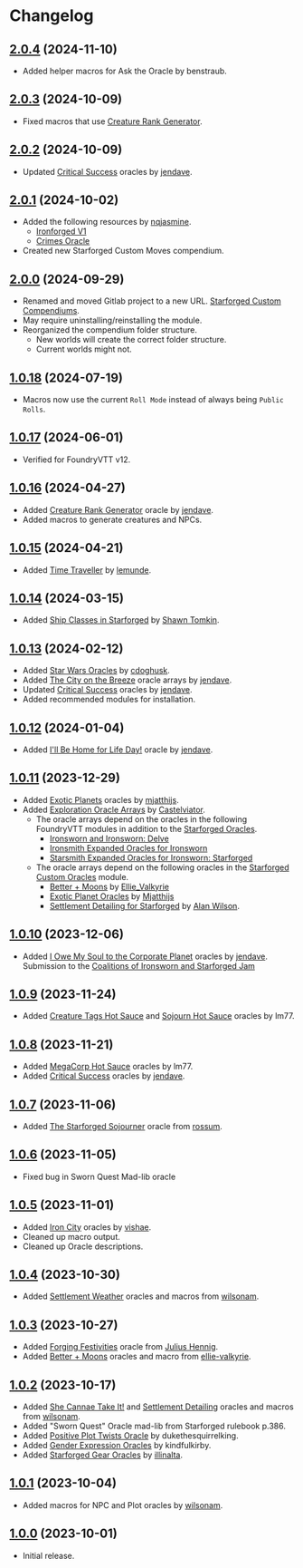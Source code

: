 # Changelog

## [2.0.4](https://github.com/jendave/starforged-custom-compendiums/commits/main) (2024-11-10)

* Added helper macros for Ask the Oracle by benstraub.

## [2.0.3](https://github.com/jendave/starforged-custom-compendiums/commits/main) (2024-10-09)

* Fixed macros that use [Creature Rank Generator](https://jendave.itch.io/creature-rank-generator).

## [2.0.2](https://github.com/jendave/starforged-custom-compendiums/commits/main) (2024-10-09)

* Updated [Critical Success](https://jendave.itch.io/critical-successes) oracles by [jendave](https://jendave.itch.io/).

## [2.0.1](https://github.com/jendave/starforged-custom-compendiums/commits/main) (2024-10-02)

* Added the following resources by [nqjasmine](https://nqjasmine.itch.io).
  * [Ironforged V1](https://nqjasmine.itch.io/ironforged-v1)
  * [Crimes Oracle](https://nqjasmine.itch.io/crimes-oracle)
* Created new Starforged Custom Moves compendium.

## [2.0.0](https://github.com/jendave/starforged-custom-compendiums/commits/main) (2024-09-29)

* Renamed and moved Gitlab project to a new URL. [Starforged Custom Compendiums](https://github.com/jendave/starforged-custom-compendiums).
* May require uninstalling/reinstalling the module.
* Reorganized the compendium folder structure.
  * New worlds will create the correct folder structure.
  * Current worlds might not.

## [1.0.18](https://github.com/jendave/starforged-custom-compendiums/commits/main) (2024-07-19)

* Macros now use the current `Roll Mode` instead of always being `Public Rolls`.

## [1.0.17](https://github.com/jendave/starforged-custom-compendiums/commits/main) (2024-06-01)

* Verified for FoundryVTT v12.

## [1.0.16](https://github.com/jendave/starforged-custom-compendiums/commits/main) (2024-04-27)

* Added [Creature Rank Generator](https://jendave.itch.io/creature-rank-generator) oracle by [jendave](https://jendave.itch.io/).
* Added macros to generate creatures and NPCs.

## [1.0.15](https://github.com/jendave/starforged-custom-compendiums/commits/main) (2024-04-21)

* Added [Time Traveller](https://lemunde.itch.io/ironsworn-starforged-time-traveler) by [lemunde](https://lemunde.itch.io).

## [1.0.14](https://github.com/jendave/starforged-custom-compendiums/commits/main) (2024-03-15)

* Added [Ship Classes in Starforged](https://www.ironswornrpg.com/post/ship-classes-in-starforged) by [Shawn Tomkin](https://www.ironswornrpg.com/).

## [1.0.13](https://github.com/jendave/starforged-custom-compendiums/commits/main) (2024-02-12)

* Added [Star Wars Oracles](https://cdoghusk.itch.io/star-wars-oracles-for-solo-co-op-roleplay) by [cdoghusk](https://cdoghusk.itch.io/).
* Added [The City on the Breeze](https://jendave.itch.io/the-city-on-the-breeze) oracle arrays by [jendave](https://jendave.itch.io/).
* Updated [Critical Success](https://jendave.itch.io/critical-successes) oracles by [jendave](https://jendave.itch.io/).
* Added recommended modules for installation.

## [1.0.12](https://github.com/jendave/starforged-custom-compendiums/commits/main) (2024-01-04)

* Added [I'll Be Home for Life Day!](https://jendave.itch.io/ill-be-home-for-life-day) oracle by [jendave](https://jendave.itch.io/).

## [1.0.11](https://github.com/jendave/starforged-custom-compendiums/commits/main) (2023-12-29)

* Added [Exotic Planets](https://mjatthijs.itch.io/exoticplanetoracles) oracles by [mjatthijs](https://mjatthijs.itch.io).
* Added [Exploration Oracle Arrays](https://castelviator.itch.io/exploration-oracle-arrays) by [Castelviator](https://castelviator.itch.io).
  * The oracle arrays depend on the oracles in the following FoundryVTT modules in addition to the [Starforged Oracles](https://foundryvtt.com/packages/foundry-ironsworn).
    * [Ironsworn and Ironsworn: Delve](https://foundryvtt.com/packages/foundry-ironsworn)
    * [Ironsmith Expanded Oracles for Ironsworn](https://foundryvtt.com/packages/ironsmith-expanded-oracles)
    * [Starsmith Expanded Oracles for Ironsworn: Starforged](https://foundryvtt.com/packages/starsmith-expanded-oracles)
  * The oracle arrays depend on the following oracles in the [Starforged Custom Oracles](https://foundryvtt.com/packages/starforged-custom-compendiums) module.
    * [Better + Moons](https://ellie-valkyrie.itch.io/sfbm) by [Ellie_Valkyrie](https://ellie-valkyrie.itch.io)
    * [Exotic Planet Oracles](https://mjatthijs.itch.io/exoticplanetoracles) by [Mjatthijs](https://mjatthijs.itch.io)
    * [Settlement Detailing for Starforged](https://wilsonam.itch.io/settlement-detailing-for-starforged) by [Alan Wilson](https://wilsonam.itch.io).

## [1.0.10](https://github.com/jendave/starforged-custom-compendiums/commits/main) (2023-12-06)

* Added [I Owe My Soul to the Corporate Planet](https://jendave.itch.io/i-owe-my-soul-to-the-corporate-planet) oracles by [jendave](https://jendave.itch.io/). Submission to the [Coalitions of Ironsworn and Starforged Jam](https://itch.io/jam/coalitions-of-ironsworn-and-starforged)

## [1.0.9](https://github.com/jendave/starforged-custom-compendiums/commits/main) (2023-11-24)

* Added [Creature Tags Hot Sauce](https://abalone-cushion-e6c.notion.site/Creature-Tags-Hot-Sauce-eae6966d71524611a17e68a4d425ba9b) and [Sojourn Hot Sauce](https://abalone-cushion-e6c.notion.site/Soujourn-Hot-Sauce-Oracle-03997a33bea84fa68fa0c61a919fb875) oracles by lm77.

## [1.0.8](https://github.com/jendave/starforged-custom-compendiums/commits/main) (2023-11-21)

* Added [MegaCorp Hot Sauce](https://abalone-cushion-e6c.notion.site/MegaCorp-Hot-Sauce-214602dd86d04a5887f6c28ba879660c) oracles by lm77.
* Added [Critical Success](https://jendave.itch.io/critical-successes) oracles by [jendave](https://jendave.itch.io/).

## [1.0.7](https://github.com/jendave/starforged-custom-compendiums/commits/main) (2023-11-06)

* Added [The Starforged Sojourner](https://rossum.itch.io/the-starforged-sojourner) oracle from [rossum](https://rossum.itch.io).

## [1.0.6](https://github.com/jendave/starforged-custom-compendiums/commits/main) (2023-11-05)

* Fixed bug in Sworn Quest Mad-lib oracle

## [1.0.5](https://github.com/jendave/starforged-custom-compendiums/commits/main) (2023-11-01)

* Added [Iron City](https://vishae.itch.io/ironcity-district-generator) oracles by [vishae](https://vishae.itch.io).
* Cleaned up macro output.
* Cleaned up Oracle descriptions.

## [1.0.4](https://github.com/jendave/starforged-custom-compendiums/commits/main) (2023-10-30)

* Added [Settlement Weather](https://wilsonam.itch.io/settlement-weather-oracles-for-starforged) oracles and macros from [wilsonam](https://wilsonam.itch.io).

## [1.0.3](https://github.com/jendave/starforged-custom-compendiums/commits/main) (2023-10-27)

* Added [Forging Festivities](https://birb-nerb.itch.io/forging-festivities-oracle-starforged) oracle from [Julius Hennig](https://birb-nerb.itch.io/).
* Added [Better + Moons](https://ellie-valkyrie.itch.io/sfbm) oracles and macro from [ellie-valkyrie](https://ellie-valkyrie.itch.io).

## [1.0.2](https://github.com/jendave/starforged-custom-compendiums/commits/main) (2023-10-17)

* Added [She Cannae Take It!](https://wilsonam.itch.io/she-cannae-take-it) and [Settlement Detailing](https://wilsonam.itch.io/settlement-detailing-for-starforged) oracles and macros from [wilsonam](https://wilsonam.itch.io).
* Added "Sworn Quest" Oracle mad-lib from Starforged rulebook p.386.
* Added [Positive Plot Twists Oracle](https://discord.com/channels/437120373436186625/473169644698468352/1128160532113932349) by dukethesquirrelking.
* Added [Gender Expression Oracles](https://gender-oracle.neocities.org) by kindfulkirby.
* Added [Starforged Gear Oracles](https://illinalta.itch.io/starforged-gear-oracle) by [illinalta](https://illinalta.itch.io).

## [1.0.1](https://github.com/jendave/starforged-custom-compendiums/commits/main) (2023-10-04)

* Added macros for NPC and Plot oracles by [wilsonam](https://wilsonam.itch.io).

## [1.0.0](https://github.com/jendave/starforged-custom-compendiums/commits/main) (2023-10-01)

* Initial release.
